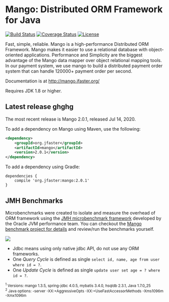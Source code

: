 Mango: Distributed ORM Framework for Java
=========================================

[![Build Status](https://travis-ci.org/jfaster/mango.svg?branch=master)](https://travis-ci.org/jfaster/mango)
[![Coverage Status](https://coveralls.io/repos/github/jfaster/mango/badge.svg?branch=master)](https://coveralls.io/github/jfaster/mango?branch=master)
[![License](http://img.shields.io/:license-apache-brightgreen.svg)](http://www.apache.org/licenses/LICENSE-2.0.html)

Fast, simple, reliable. Mango is a high-performance Distributed ORM Framework.
Mango makes it easier to use a relational database with object-oriented applications.
Performance and Simplicity are the biggest advantage of the Mango data mapper over object relational mapping tools.
In our payment system, we use mango to build a distributed payment order system
that can handle 120000+ payment order per second.

Documentation is at http://mango.jfaster.org/

Requires JDK 1.8 or higher.

Latest release
ghghg
--------------

The most recent release is Mango 2.0.1, released Jul 14, 2020.

To add a dependency on Mango using Maven, use the following:

```xml
<dependency>
    <groupId>org.jfaster</groupId>
    <artifactId>mango</artifactId>
    <version>2.0.1</version>
</dependency>
```

To add a dependency using Gradle:

```
dependencies {
    compile 'org.jfaster:mango:2.0.1'
}
```

JMH Benchmarks
--------------

Microbenchmarks were created to isolate and measure the overhead of ORM framework using the [JMH microbenchmark framework](http://openjdk.java.net/projects/code-tools/jmh/) developed by the Oracle JVM performance team. You can checkout the [Mango benchmark project for details](https://github.com/jfaster/mango-benchmark) and review/run the benchmarks yourself.

![](https://raw.githubusercontent.com/jfaster/mango-benchmark/master/benchmark.png)

 * Jdbc means using only native jdbc API, do not use any ORM frameworks.
 * One *Query Cycle* is defined as single ``select id, name, age from user where id = ?``.
 * One *Update Cycle* is defined as single ``update user set age = ? where id = ?``.

<sup>
<sup>1</sup> Versions: mango 1.3.5, spring-jdbc 4.0.5, mybatis 3.4.0, hsqldb 2.3.1, Java 1.7.0_25 <br/>
<sup>2</sup> Java options: -server -XX:+AggressiveOpts -XX:+UseFastAccessorMethods -Xms1096m -Xmx1096m <br/>
</sup>
